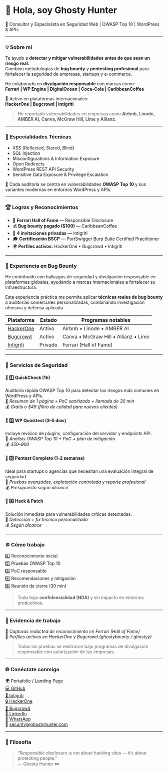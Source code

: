 # 👋 Hola, soy Ghosty Hunter  
🔐 Consultor y Especialista en Seguridad Web | OWASP Top 10 | WordPress & APIs

---

### 💡 Sobre mí
Te ayudo a **detectar y mitigar vulnerabilidades antes de que sean un riesgo real.**  
Combino metodologías de **bug bounty** y **pentesting profesional** para fortalecer la seguridad de empresas, startups y e-commerce.

He colaborado en **divulgación responsable** con marcas como:  
**Ferrari | WP Engine | DigitalOcean | Coca-Cola | CaribbeanCoffee**

🎯 Activo en plataformas internacionales:  
**HackerOne | Bugcrowd | Intigriti**  
> He reportado vulnerabilidades en empresas como **Airbnb, Linode, AMBER AI, Canva, McGraw Hill, Lime y Allianz**.

---

### 🧠 Especialidades Técnicas
- XSS (Reflected, Stored, Blind)  
- SQL Injection  
- Misconfigurations & Information Exposure  
- Open Redirects  
- WordPress REST API Security  
- Sensitive Data Exposure & Privilege Escalation  

🔎 Cada auditoría se centra en vulnerabilidades **OWASP Top 10** y sus variantes modernas en entornos WordPress y APIs.

---

### 🏆 Logros y Reconocimientos
- 🏁 **Ferrari Hall of Fame** — Responsible Disclosure  
- 💰 **Bug bounty pagado ($100)** — CaribbeanCoffee  
- 🔐 **4 invitaciones privadas** — Intigriti  
- 🎓 **Certificación BSCP** — PortSwigger Burp Suite Certified Practitioner  
- 🌍 **Perfiles activos:** HackerOne • Bugcrowd • Intigriti  

---

### 🧩 Experiencia en Bug Bounty
He contribuido con hallazgos de seguridad y divulgación responsable en plataformas globales, ayudando a marcas internacionales a fortalecer su infraestructura.  

Esta experiencia práctica me permite aplicar **técnicas reales de bug bounty** a auditorías comerciales personalizadas, combinando investigación ofensiva y defensa aplicada.

| Plataforma | Estado | Programas notables |
|-------------|---------|--------------------|
| [HackerOne](https://hackerone.com) | Activo | Airbnb • Linode • AMBER AI |
| [Bugcrowd](https://bugcrowd.com) | Activo | Canva • McGraw Hill • Allianz • Lime |
| [Intigriti](https://intigriti.com) | Privado | Ferrari (Hall of Fame) |

---

### 🚀 Servicios de Seguridad

#### 🔹 1️⃣ QuickCheck (1h)
Auditoría rápida OWASP Top 10 para detectar los riesgos más comunes en WordPress y APIs.  
📄 *Resumen de 1 página + PoC sanitizado + llamada de 30 min*  
💰 *Gratis o $49 (filtro de calidad para nuevos clientes)*  

#### 🔹 2️⃣ WP Quicktest (3–5 días)
Incluye revisión de plugins, configuración del servidor y endpoints API.  
📄 *Análisis OWASP Top 10 + PoC + plan de mitigación*  
💰 *$350–$900*  

#### 🔹 3️⃣ Pentest Completo (1–2 semanas)
Ideal para startups o agencias que necesitan una evaluación integral de seguridad.  
📄 *Pruebas avanzadas, explotación controlada y reporte profesional*  
💰 *Presupuesto según alcance*  

#### 🔹 4️⃣ Hack & Patch
Solución inmediata para vulnerabilidades críticas detectadas.  
📄 *Detección + fix técnico personalizado*  
💰 *Según alcance*

---

### ⚙️ Cómo trabajo
1️⃣ Reconocimiento inicial  
2️⃣ Pruebas OWASP Top 10  
3️⃣ PoC responsable  
4️⃣ Recomendaciones y mitigación  
5️⃣ Reunión de cierre (30 min)  

> Todo bajo **confidencialidad (NDA)** y sin impacto en entornos productivos.

---

### 📁 Evidencia de trabajo
📸 *Capturas redacted de reconocimiento en Ferrari (Hall of Fame)*  
📸 *Perfiles activos en HackerOne y Bugcrowd (ghostybounty / ghostyy)*  

> Todas las pruebas se realizaron bajo programas de divulgación responsable con autorización de las empresas.

---

### 🌐 Conéctate conmigo
[🌍 Portafolio / Landing Page](https://ghostyhunter.super.site)  
[💻 GitHub](https://github.com/ghostycr)  
[🎯 Intigriti](https://app.intigriti.com/researcher/profile/boosky)  
[🔒 HackerOne](https://hackerone.com/ghostybounty)  
[🐞 Bugcrowd](https://bugcrowd.com/h/ghostyy)  
[💼 LinkedIn](https://linkedin.com/in/ghostycr)  
[📱 WhatsApp](https://wa.me/50670350874?text=Hola%20👋%20quiero%20agendar%20un%20QuickCheck%20de%20seguridad%20para%20mi%20sitio%20WordPress.)  
📧 security@ghostyhunter.com  

---

### 🧠 Filosofía
> “Responsible disclosure is not about hacking sites — it’s about protecting people.”  
> — Ghosty Hunter 🕶️

